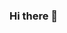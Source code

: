 ### Hi there 👋

<!--
**Toodles02/Toodles02** is a ✨ _special_ ✨ repository because its `README.md` (this file) appears on your GitHub profile.

Meet me:

- 🔭 I’m currently working on making mods/plugins for Minecraft
- 🌱 I’m currently learning Java and a little bit of databasing
- 💬 Ask me about Skript, I know a little bit about it, and I could possibly help!
- 😄 Pronouns: He/Him
- ⚡ Fun fact: A peanut is not actually a nut!
-->
